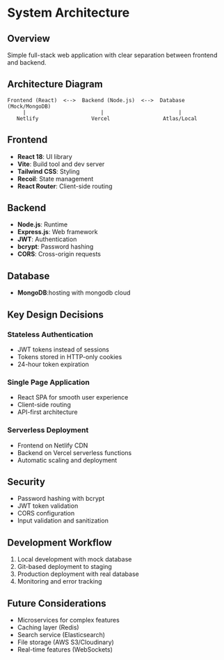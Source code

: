 # System Architecture

## Overview
Simple full-stack web application with clear separation between frontend and backend.

## Architecture Diagram
```
Frontend (React)  <-->  Backend (Node.js)  <-->  Database (Mock/MongoDB)
     |                        |                        |
   Netlify                 Vercel                 Atlas/Local
```

## Frontend
- **React 18**: UI library
- **Vite**: Build tool and dev server
- **Tailwind CSS**: Styling
- **Recoil**: State management
- **React Router**: Client-side routing

## Backend
- **Node.js**: Runtime
- **Express.js**: Web framework
- **JWT**: Authentication
- **bcrypt**: Password hashing
- **CORS**: Cross-origin requests

## Database
- **MongoDB**:hosting with mongodb cloud

## Key Design Decisions

### Stateless Authentication
- JWT tokens instead of sessions
- Tokens stored in HTTP-only cookies
- 24-hour token expiration

### Single Page Application
- React SPA for smooth user experience
- Client-side routing
- API-first architecture

### Serverless Deployment
- Frontend on Netlify CDN
- Backend on Vercel serverless functions
- Automatic scaling and deployment

## Security
- Password hashing with bcrypt
- JWT token validation
- CORS configuration
- Input validation and sanitization

## Development Workflow
1. Local development with mock database
2. Git-based deployment to staging
3. Production deployment with real database
4. Monitoring and error tracking

## Future Considerations
- Microservices for complex features
- Caching layer (Redis)
- Search service (Elasticsearch)
- File storage (AWS S3/Cloudinary)
- Real-time features (WebSockets)
